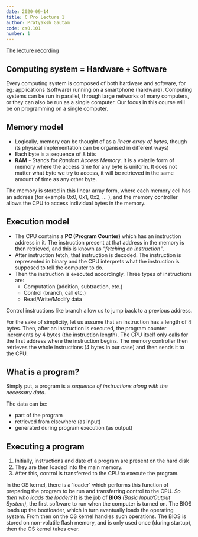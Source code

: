 ```yaml
---
date: 2020-09-14
title: C Pro Lecture 1
author: Pratyaksh Gautam
code: cs0.101
number: 1
---
```

[The lecture recording](https://youtu.be/YhAt_p76760)
## Computing system = Hardware + Software

Every computing system is composed of both hardware and software, for eg: applications (software) running on a smartphone (hardware).
Computing systems can be run in parallel, through large networks of many computers, or they can also be run as a single computer. Our focus in this course will be on programming on a single computer.

## Memory model

- Logically, memory can be thought of as a *linear array of bytes*, though its physical implementation can be organised in different ways)
- Each byte is a sequence of 8 bits
- **RAM** - Stands for *Random Access Memory*. It is a volatile form of memory where the access time for any byte is uniform. It does not matter what byte we try to access, it will be retrieved in the same amount of time as any other byte.

The memory is stored in this linear array form, where each memory cell has an address (for example 0x0, 0x1, 0x2, ... ), and the memory controller allows the CPU to access individual bytes in the memory.

## Execution model

- The CPU contains a **PC (Program Counter)** which has an instruction address in it. The instruction present at that address in the memory is then retrieved, and this is known as *"fetching an instruction"*.
- After instruction fetch, that instruction is decoded. The instruction is represented in binary and the CPU interprets what the instruction is supposed to tell the computer to do.
- Then the instruction is executed accordingly. Three types of instructions are:
    - Computation (addition, subtraction, etc.)
    - Control (branch, call etc.)
    - Read/Write/Modify data

Control instructions like branch allow us to jump back to a previous address.

For the sake of simplicity, let us assume that an instruction has a length of 4 bytes. Then, after an instruction is executed, the program counter increments by 4 bytes (the instruction length). 
The CPU itself only calls for the first address where the instruction begins. The memory controller then retrieves the whole instructions (4 bytes in our case) and then sends it to the CPU.

## What is a program?

Simply put, a program is a *sequence of instructions along with the necessary data.*

The data can be:
- part of the program
- retrieved from elsewhere (as input)
- generated during program execution (as output)

## Executing a program

1. Initially, instructions and date of a program are present on the hard disk
2. They are then loaded into the main memory.
3. After this, control is transferred to the CPU to execute the program.

In the OS kernel, there is a 'loader' which performs this function of preparing the program to be run and transferring control to the CPU.
_So then who loads the loader?_ 
It is the job of **BIOS** *(Basic Input/Output System)*, the first software to run when the computer is turned on. The BIOS loads up the bootloader, which in turn eventually loads the operating system. From then on the OS kernel handles such operations. 
The BIOS is stored on non-volatile flash memory, and is only used once (during startup), then the OS kernel takes over.

